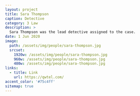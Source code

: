 ```yaml
---
layout: project
title: Sara Thompson
caption: Detective
category: 3 Law
description: >
  Sara Thompson was the lead detective assigned to the case.
date: 1 Jun 2020
image: 
  path: /assets/img/people/sara-thompson.jpg
  srcset: 
    1920w: /assets/img/people/sara-thompson.jpg
    960w: /assets/img/people/sara-thompson.jpg
    480w: /assets/img/people/sara-thompson.jpg
links:
  - title: Link
    url: https://qwtel.com/
accent_color: '#75c4ff'
sitemap: true
---
```

